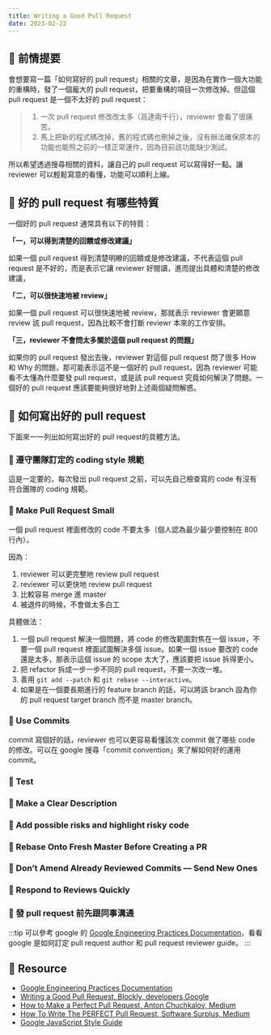 ```yaml
---
title: Writing a Good Pull Request
date: 2023-02-22
---
```


## 🐳 前情提要

會想要寫一篇「如何寫好的 pull request」相關的文章，是因為在實作一個大功能的重構時，發了一個龐大的 pull request，把要重構的項目一次修改掉。但這個 pull request 是一個不太好的 pull request：

> 1. 一次 pull request 修改改太多（高達兩千行），reviewer 會看了很痛苦。
> 2. 馬上把新的程式碼改掉，舊的程式碼也刪掉之後，沒有辦法確保原本的功能也能照之前的一樣正常運作，因為目前該功能缺少測試。

所以希望透過搜尋相關的資料，讓自己的 pull request 可以寫得好一點。讓 reviewer 可以輕鬆寫意的看懂，功能可以順利上線。

## 🐳 好的 pull request 有哪些特質

一個好的 pull request 通常具有以下的特質：

**「一，可以得到清楚的回饋或修改建議」**

如果一個 pull request 得到清楚明瞭的回饋或是修改建議，不代表這個 pull request 是不好的，而是表示它讓 reviewer 好閱讀，進而提出具體和清楚的修改建議，

**「二，可以很快速地被 review」**

如果一個 pull request 可以很快速地被 review，那就表示 reviewer 會更願意 review 該 pull request，因為比較不會打斷 reviewr 本來的工作安排。

**「三，reviewer 不會問太多關於這個 pull request 的問題」**

如果你的 pull request 發出去後，reviewer 對這個 pull request 問了很多 How 和 Why 的問題，那可能表示這不是一個好的 pull request，因為 reviewer 可能看不太懂為什麼要發 pull request，或是該 pull request 究竟如何解決了問題。一個好的 pull request 應該要能夠很好地對上述兩個疑問解惑。

## 🐳 如何寫出好的 pull request

下面來一一列出如何寫出好的 pull request的具體方法。

### 🦀 遵守團隊訂定的 coding style 規範

這是一定要的，每次發出 pull request 之前，可以先自己檢查寫的 code 有沒有符合團隊的 coding 規範。

### 🦀 Make Pull Request Small

一個 pull request 裡面修改的 code 不要太多（個人認為最少最少要控制在 800 行內）。

因為：
1. reviewer 可以更完整地 review pull request
2. reviewer 可以更快地 review pull request
3. 比較容易 merge 進 master
4. 被退件的時候，不會做太多白工

具體做法：
1. 一個 pull request 解決一個問題，將 code 的修改範圍對焦在一個 issue，不要一個 pull request 裡面試圖解決多個 issue。如果一個 issue 要改的 code 還是太多，那表示這個 issue 的 scope 太大了，應該要把 issue 拆得更小。
2. 把 refactor 拆成一步一步不同的 pull request，不要一次改一堆。
3. 善用 `git add --patch` 和 `git rebase --interactive`。
4. 如果是在一個要長期進行的 feature branch 的話，可以將該 branch 設為你的 pull request target branch 而不是 master branch。

### 🦀 Use Commits

commit 寫個好的話，reviewer 也可以更容易看懂該次 commit 做了哪些 code 的修改。可以在 google 搜尋「commit convention」來了解如何好的運用 commit。

### 🦀 Test

### 🦀 Make a Clear Description

### 🦀 Add possible risks and highlight risky code

### 🦀 Rebase Onto Fresh Master Before Creating a PR

### 🦀 Don’t Amend Already Reviewed Commits — Send New Ones

### 🦀 Respond to Reviews Quickly

### 🦀 發 pull request 前先跟同事溝通

:::tip
可以參考 google 的 [Google Engineering Practices Documentation](https://google.github.io/eng-practices/)，看看 google 是如何訂定 pull request author 和 pull request reviewer guide。
:::

## 🐳 Resource

- [Google Engineering Practices Documentation](https://google.github.io/eng-practices/)
- [Writing a Good Pull Request, Blockly, developers Google](https://developers.google.com/blockly/guides/contribute/get-started/write_a_good_pr)
- [How to Make a Perfect Pull Request, Anton Chuchkalov, Medium](https://betterprogramming.pub/how-to-make-a-perfect-pull-request-3578fb4c112)
- [How To Write The PERFECT Pull Request, Software Surplus, Medium](https://levelup.gitconnected.com/how-to-write-the-perfect-pull-request-d044625ace98)
- [Google JavaScript Style Guide](https://google.github.io/styleguide/jsguide.html)